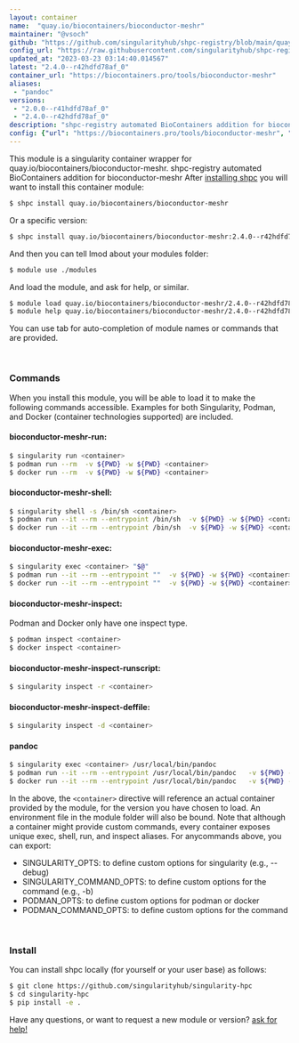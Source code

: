 ```yaml
---
layout: container
name:  "quay.io/biocontainers/bioconductor-meshr"
maintainer: "@vsoch"
github: "https://github.com/singularityhub/shpc-registry/blob/main/quay.io/biocontainers/bioconductor-meshr/container.yaml"
config_url: "https://raw.githubusercontent.com/singularityhub/shpc-registry/main/quay.io/biocontainers/bioconductor-meshr/container.yaml"
updated_at: "2023-03-23 03:14:40.014567"
latest: "2.4.0--r42hdfd78af_0"
container_url: "https://biocontainers.pro/tools/bioconductor-meshr"
aliases:
 - "pandoc"
versions:
 - "2.0.0--r41hdfd78af_0"
 - "2.4.0--r42hdfd78af_0"
description: "shpc-registry automated BioContainers addition for bioconductor-meshr"
config: {"url": "https://biocontainers.pro/tools/bioconductor-meshr", "maintainer": "@vsoch", "description": "shpc-registry automated BioContainers addition for bioconductor-meshr", "latest": {"2.4.0--r42hdfd78af_0": "sha256:a1eb762671ca9333f5795a5584e96166dce08ebbe685cc8efb2fa127f65add5b"}, "tags": {"2.0.0--r41hdfd78af_0": "sha256:b55dbd89a56f53bca59bb3023d531aedda73aa61b394bc3bd74673fe4a743a9a", "2.4.0--r42hdfd78af_0": "sha256:a1eb762671ca9333f5795a5584e96166dce08ebbe685cc8efb2fa127f65add5b"}, "docker": "quay.io/biocontainers/bioconductor-meshr", "aliases": {"pandoc": "/usr/local/bin/pandoc"}}
---
```


This module is a singularity container wrapper for quay.io/biocontainers/bioconductor-meshr.
shpc-registry automated BioContainers addition for bioconductor-meshr
After [installing shpc](#install) you will want to install this container module:


```bash
$ shpc install quay.io/biocontainers/bioconductor-meshr
```

Or a specific version:

```bash
$ shpc install quay.io/biocontainers/bioconductor-meshr:2.4.0--r42hdfd78af_0
```

And then you can tell lmod about your modules folder:

```bash
$ module use ./modules
```

And load the module, and ask for help, or similar.

```bash
$ module load quay.io/biocontainers/bioconductor-meshr/2.4.0--r42hdfd78af_0
$ module help quay.io/biocontainers/bioconductor-meshr/2.4.0--r42hdfd78af_0
```

You can use tab for auto-completion of module names or commands that are provided.

<br>

### Commands

When you install this module, you will be able to load it to make the following commands accessible.
Examples for both Singularity, Podman, and Docker (container technologies supported) are included.

#### bioconductor-meshr-run:

```bash
$ singularity run <container>
$ podman run --rm  -v ${PWD} -w ${PWD} <container>
$ docker run --rm  -v ${PWD} -w ${PWD} <container>
```

#### bioconductor-meshr-shell:

```bash
$ singularity shell -s /bin/sh <container>
$ podman run --it --rm --entrypoint /bin/sh  -v ${PWD} -w ${PWD} <container>
$ docker run --it --rm --entrypoint /bin/sh  -v ${PWD} -w ${PWD} <container>
```

#### bioconductor-meshr-exec:

```bash
$ singularity exec <container> "$@"
$ podman run --it --rm --entrypoint ""  -v ${PWD} -w ${PWD} <container> "$@"
$ docker run --it --rm --entrypoint ""  -v ${PWD} -w ${PWD} <container> "$@"
```

#### bioconductor-meshr-inspect:

Podman and Docker only have one inspect type.

```bash
$ podman inspect <container>
$ docker inspect <container>
```

#### bioconductor-meshr-inspect-runscript:

```bash
$ singularity inspect -r <container>
```

#### bioconductor-meshr-inspect-deffile:

```bash
$ singularity inspect -d <container>
```


#### pandoc

```bash
$ singularity exec <container> /usr/local/bin/pandoc
$ podman run --it --rm --entrypoint /usr/local/bin/pandoc   -v ${PWD} -w ${PWD} <container> -c " $@"
$ docker run --it --rm --entrypoint /usr/local/bin/pandoc   -v ${PWD} -w ${PWD} <container> -c " $@"
```



In the above, the `<container>` directive will reference an actual container provided
by the module, for the version you have chosen to load. An environment file in the
module folder will also be bound. Note that although a container
might provide custom commands, every container exposes unique exec, shell, run, and
inspect aliases. For anycommands above, you can export:

 - SINGULARITY_OPTS: to define custom options for singularity (e.g., --debug)
 - SINGULARITY_COMMAND_OPTS: to define custom options for the command (e.g., -b)
 - PODMAN_OPTS: to define custom options for podman or docker
 - PODMAN_COMMAND_OPTS: to define custom options for the command

<br>

### Install

You can install shpc locally (for yourself or your user base) as follows:

```bash
$ git clone https://github.com/singularityhub/singularity-hpc
$ cd singularity-hpc
$ pip install -e .
```

Have any questions, or want to request a new module or version? [ask for help!](https://github.com/singularityhub/singularity-hpc/issues)